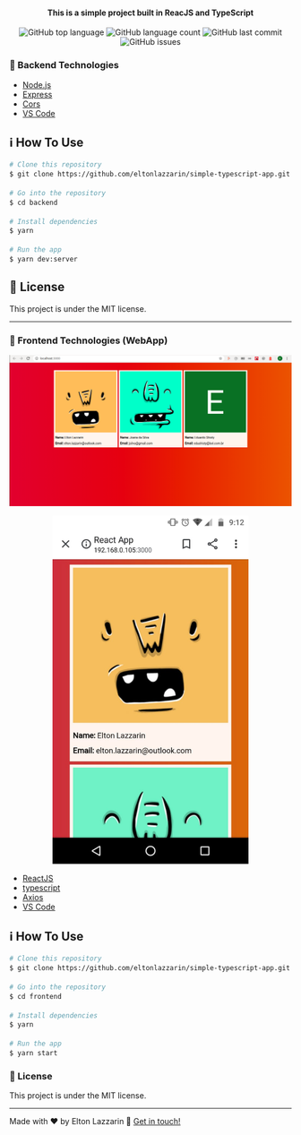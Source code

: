 <h4 align="center">
  This is a simple project built in ReacJS and TypeScript
</h4>
<p align="center">
  <img alt="GitHub top language" src="https://img.shields.io/github/languages/top/eltonlazzarin/simple-typescript-app">
  
  <img alt="GitHub language count" src="https://img.shields.io/github/languages/count/eltonlazzarin/simple-typescript-app">
  
  <img alt="GitHub last commit" src="https://img.shields.io/github/last-commit/eltonlazzarin/simple-typescript-app">
  
  <img alt="GitHub issues" src="https://img.shields.io/github/issues/eltonlazzarin/simple-typescript-app">

### :rocket: Backend Technologies

- [Node.js](https://nodejs.org/)
- [Express](https://expressjs.com/)
- [Cors](https://github.com/expressjs/cors)
- [VS Code](https://code.visualstudio.com/)

## :information_source: How To Use

```bash
# Clone this repository
$ git clone https://github.com/eltonlazzarin/simple-typescript-app.git

# Go into the repository
$ cd backend

# Install dependencies
$ yarn

# Run the app
$ yarn dev:server
```

## :memo: License

This project is under the MIT license.

---

### :rocket: Frontend Technologies (WebApp)

<p align="center">
<img alt="Web main page" src="https://github.com/eltonlazzarin/simple-typescript-app/blob/master/frontend/screenshots/mainpage.png">

<p align="center">
  <img alt="Web main page" src="https://github.com/eltonlazzarin/simple-typescript-app/blob/master/frontend/screenshots/mainmobile.jpeg" hight="380" width="350">

- [ReactJS](https://reactjs.org/)
- [typescript](https://github.com/microsoft/TypeScript)
- [Axios](https://github.com/axios/axios)
- [VS Code](https://code.visualstudio.com)

## :information_source: How To Use

```bash
# Clone this repository
$ git clone https://github.com/eltonlazzarin/simple-typescript-app.git

# Go into the repository
$ cd frontend

# Install dependencies
$ yarn

# Run the app
$ yarn start
```

### :memo: License

This project is under the MIT license.

---

Made with ♥ by Elton Lazzarin :wave: [Get in touch!](https://www.linkedin.com/in/eltonlazzarin/)
